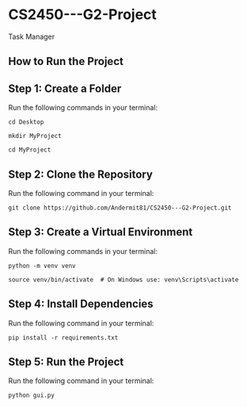 # CS2450---G2-Project
Task Manager 

## How to Run the Project

## **Step 1: Create a Folder**
Run the following commands in your terminal:

```   
cd Desktop
```

``` 
mkdir MyProject
```

``` 
cd MyProject  
``` 

## **Step 2: Clone the Repository**
Run the following command in your terminal:

```  
git clone https://github.com/Andermit81/CS2450---G2-Project.git
```  

## **Step 3: Create a Virtual Environment**
Run the following commands in your terminal:

``` 
python -m venv venv
```

``` 
source venv/bin/activate  # On Windows use: venv\Scripts\activate  
```   

## **Step 4: Install Dependencies**
Run the following command in your terminal:

``` 
pip install -r requirements.txt  
```  

## **Step 5: Run the Project**
Run the following command in your terminal:

```
python gui.py  
```
